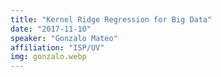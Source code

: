 ```yaml
---
title: "Kernel Ridge Regression for Big Data"
date: "2017-11-10"
speaker: "Gonzalo Mateo"
affiliation: "ISP/UV"
img: gonzalo.webp
---
```

